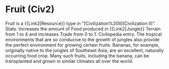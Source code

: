 # Fruit (Civ2)

Fruit is a {{Link2|Resource}} type in "[Civilization%20II](Civilization II)".
Stats.
Increases the amount of Food produced in {{Link2|Jungle}} Terrain from 1 to 4 and increases Trade from 0 to 1.
Civilopedia entry.
The tropical environments that are so conducive to the growth of jungles also provide the perfect environment for growing certain fruits. Bananas, for example, originally native to the jungles of Southeast Asia, are an excellent, naturally occurring food crop. Many such fruits, including the banana, can be transplanted and grown in similar climates all over the world.